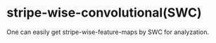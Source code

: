 # stripe-wise-convolutional(SWC)
One can easily get stripe-wise-feature-maps by SWC for analyzation.
